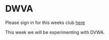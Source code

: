 # DWVA

Please sign in for this weeks club [here](bit.ly/bthscyber)

This week we will be experimenting with DVWA.
